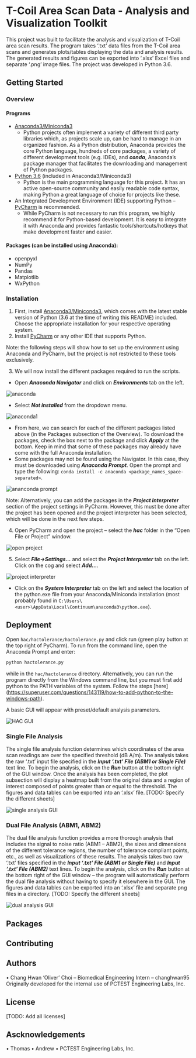# T-Coil Area Scan Data - Analysis and Visualization Toolkit
This project was built to facilitate the analysis and visualization of T-Coil area scan results. The program takes ‘.txt’ data files from the T-Coil area scans and generates plots/tables displaying the data and analysis results. The generated results and figures can be exported into ‘.xlsx’ Excel files and separate ‘.png’ image files.
The project was developed in Python 3.6.

## Getting Started
### Overview
#### Programs
* [Anaconda3/Miniconda3]( https://www.anaconda.com/download/)
   * Python projects often implement a variety of different third party libraries which, as projects scale up, can be hard to manage in an organized fashion. As a Python distribution, Anaconda provides the core Python language, hundreds of core packages, a variety of different development tools (e.g. IDEs), and ***conda***, Anaconda’s package manager that facilitates the downloading and management of Python packages.
* [Python 3.6]( https://www.python.org/downloads/) (included in Anaconda3/Miniconda3)
   * Python is the main programming language for this project. It has an active open-source community and easily readable code syntax, making Python a great language of choice for projects like these. 
*	An Integrated Development Environment (IDE) supporting Python – [PyCharm]( https://www.jetbrains.com/pycharm/download/) is recommended.
    * While PyCharm is not necessary to run this program, we highly recommend it for Python-based development. It is easy to integrate it with Anaconda and provides fantastic tools/shortcuts/hotkeys that make development faster and easier.

#### Packages (can be installed using Anaconda):
-	openpyxl
-	NumPy
-	Pandas
-	Matplotlib
-	WxPython

### Installation
1.	First, install [Anaconda3/Miniconda3]( https://www.anaconda.com/download/), which comes with the latest stable version of Python (3.6 at the time of writing this README) included. Choose the appropriate installation for your respective operating system.
2.	Install [PyCharm]( https://www.jetbrains.com/pycharm/download/) or any other IDE that supports Python.

Note: the following steps will show how to set up the environment using Anaconda and PyCharm, but the project is not restricted to these tools exclusively.

3.	We will now install the different packages required to run the scripts.
  * Open ***Anaconda Navigator*** and click on ***Environments*** tab on the left.
  
  ![anaconda](docs/anaconda.PNG) 
  
  * Select ***Not installed*** from the dropdown menu.
  
  ![anaconda1](docs/anaconda1.png)
  
  * From here, we can search for each of the different packages listed above (in the Packages subsection of the Overview). To download the packages, check the box next to the package and click ***Apply*** at the bottom. Keep in mind that some of these packages may already have come with the full Anaconda installation.
  * Some packages may not be found using the Navigator. In this case, they must be downloaded using ***Anaconda Prompt***. Open the prompt and type the following: `conda install -c anaconda <package_names_space-separated>`.
  
  ![ananconda prompt](docs/anacondaprompt.png)

Note: Alternatively, you can add the packages in the ***Project Interpreter*** section of the project settings in PyCharm. However, this must be done after the project has been opened and the project interpreter has been selected, which will be done in the next few steps.

4.	Open PyCharm and open the project – select the ***hac*** folder in the “Open File or Project” window.

  ![open project](docs/openproject.PNG)
  
5.	Select ***File->Settings…*** and select the ***Project Interpreter*** tab on the left. Click on the cog and select ***Add…***.
  
  ![project interpreter](docs/projectinterpreter.PNG)
  
  * Click on the ***System Interpreter*** tab on the left and select the location of the python.exe file from your Anaconda/Miniconda installation (most probably found in `C:\Users\<user>\AppData\Local\Continuum\anaconda3\python.exe`).

## Deployment
Open `hac/hactolerance/hactolerance.py` and click run (green play button at the top right of PyCharm). To run from the command line, open the Anaconda Prompt and enter: 
```bash
python hactolerance.py
```
while in the `hac/hactolerance` directory.
Alternatively, you can run the program directly from the Windows command line, but you must first add python to the PATH variables of the system. Follow the steps [here] (https://superuser.com/questions/143119/how-to-add-python-to-the-windows-path).

A basic GUI will appear with preset/default analysis parameters.

![HAC GUI](docs/hacgui.PNG)

### Single File Analysis
The single file analysis function determines which coordinates of the area scan readings are over the specified threshold (dB A/m).
The analysis takes the raw ‘.txt’ input file specified in the ***Input ‘.txt’ File (ABM1 or Single File)*** text line. To begin the analysis, click on the ***Run*** button at the bottom right of the GUI window. Once the analysis has been completed, the plot subsection will display a heatmap built from the original data and a region of interest composed of points greater than or equal to the threshold. The figures and data tables can be exported into an ‘.xlsx’ file. [TODO: Specify the different sheets]

![single analysis GUI](docs/hacanalysis1.PNG)

### Dual File Analysis (ABM1, ABM2)
The dual file analysis function provides a more thorough analysis that includes the signal to noise ratio (ABM1 – ABM2), the sizes and dimensions of the different tolerance regions, the number of tolerance compliant points, etc., as well as visualizations of these results.
The analysis takes two raw ‘.txt’ files specified in the ***Input ‘.txt’ File (ABM1 or Single File)*** and ***Input ‘.txt’ File (ABM2)*** text lines. To begin the analysis, click on the ***Run*** button at the bottom right of the GUI window – the program will automatically perform the dual file analysis without having to specify it elsewhere in the GUI.
The figures and data tables can be exported into an ‘.xlsx’ file and separate png files in a directory. [TODO: Specify the different sheets]

![dual analysis GUI](docs/hacanalysis2.PNG)

## Packages

## Contributing

## Authors
•	Chang Hwan ‘Oliver’ Choi – Biomedical Engineering Intern – changhwan95
Originally developed for the internal use of PCTEST Engineering Labs, Inc.

## License
[TODO: Add all licenses]

## Ascknowledgements
•	Thomas
•	Andrew
•	PCTEST Engineering Labs, Inc.
